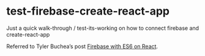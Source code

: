 # test-firebase-create-react-app

Just a quick walk-through / test-its-working on how to connect firebase and create-react-app

Referred to Tyler Buchea&rsquo;s post [Firebase with ES6 on React](http://blog.tylerbuchea.com/create-react-app-firebase-for-prototyping/).

